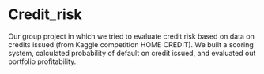 # Credit_risk
Our group project in which we tried to evaluate credit risk based on data on credits issued (from Kaggle competition HOME CREDIT). We built a scoring system, calculated probability of default on credit issued, and evaluated out portfolio profitability.   
